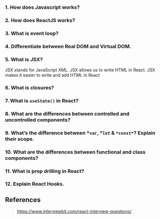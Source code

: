 ### 1. How does Javascript works?
### 2. How does ReactJS works?
### 3. What is event loop?
### 4. Differentiate between Real DOM and Virtual DOM.
### 5. What is JSX?
JSX stands for JavaScript XML. JSX allows us to write HTML in React. JSX makes it easier to write and add HTML in React

### 6. What is closures?
### 7. What is `useState()` in React?
### 8. What are the differences between controlled and uncontrolled components?
### 9. What’s the difference between *`var`, **`let`* & `*const*`? Explain their scope.
### 10. What are the differences between functional and class components?
### 11. What is prop drilling in React?
### 12. Explain React Hooks.

## References
> https://www.interviewbit.com/react-interview-questions/
